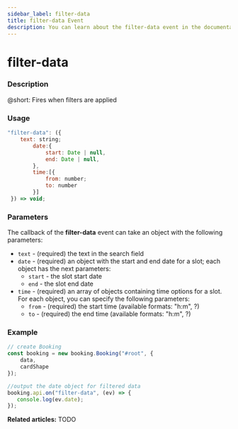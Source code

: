 ```yaml
---
sidebar_label: filter-data
title: filter-data Event
description: You can learn about the filter-data event in the documentation of the DHTMLX JavaScript Booking library. Browse developer guides and API reference, try out code examples and live demos, and download a free 30-day evaluation version of DHTMLX Booking.
---
```


# filter-data

### Description

@short: Fires when filters are applied

### Usage

~~~jsx {}
"filter-data": ({
    text: string;
		date:{ 
			start: Date | null,
			end: Date | null,
		},
		time:[{ 
			from: number;
			to: number
		}]
 }) => void;
~~~

### Parameters

The callback of the **filter-data** event can take an object with the following parameters:

- `text` - (required) the text in the search field
- `date` - (required) an object with the start and end date for a slot; each object has the next parameters:
  - `start` - the slot start date
  - `end` - the slot end date 
- `time` - (required) an array of objects containing time options for a slot. For each object, you can specify the following parameters:
  - `from` - (required) the start time (available formats: "h:m", ?)
  - `to` - (required) the end time (available formats: "h:m", ?)

### Example

~~~jsx {7-10}
// create Booking
const booking = new booking.Booking("#root", {
	data,
	cardShape
});

//output the date object for filtered data
booking.api.on("filter-data", (ev) => {
   console.log(ev.date);
});
~~~

**Related articles:** TODO
